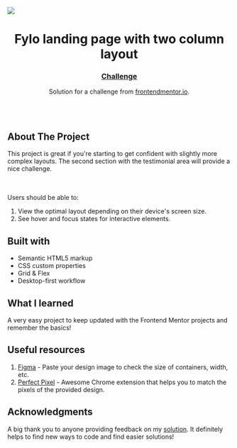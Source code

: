 <img src="https://github.com/catherineisonline/fylo-landing-page-with-two-column-layout-frontendmentor/blob/main/images/project-preview.png?raw=true"></img>

<h1 align="center">Fylo landing page with two column layout
</h1>

<div align="center">
  <h3>
    <a href="https://www.frontendmentor.io/challenges/fylo-landing-page-with-two-column-layout-5ca5ef041e82137ec91a50f5/hub/fylo-landing-page-with-two-column-layout-ScMBLhDqP_">
      Challenge
    </a>
  </h3>
</div>
<div align="center">
   Solution for a challenge from  <a href="https://www.frontendmentor.io/challenges/interactive-rating-component-koxpeBUmI" target="_blank">frontendmentor.io</a>.
</div>
<br>
<br>
<br>

## About The Project

<p>This project is great if you're starting to get confident with slightly more complex layouts. The second section with the testimonial area will provide a nice challenge.

<br><br>Users should be able to: <br>

1. View the optimal layout depending on their device's screen size.
2. See hover and focus states for interactive elements.
   <br>

## Built with

- Semantic HTML5 markup
- CSS custom properties
- Grid & Flex
- Desktop-first workflow

## What I learned

A very easy project to keep updated with the Frontend Mentor projects and remember the basics!

## Useful resources

1. <a href="https://www.figma.com/">Figma</a> - Paste your design image to check the size of containers, width, etc.
2. <a href="https://chrome.google.com/webstore/detail/perfectpixel-by-welldonec/dkaagdgjmgdmbnecmcefdhjekcoceebi">Perfect Pixel</a> - Awesome Chrome extension that helps you to match the pixels of the provided design.

## Acknowledgments

A big thank you to anyone providing feedback on my <a href="">solution</a>. It definitely helps to find new ways to code and find easier solutions!
